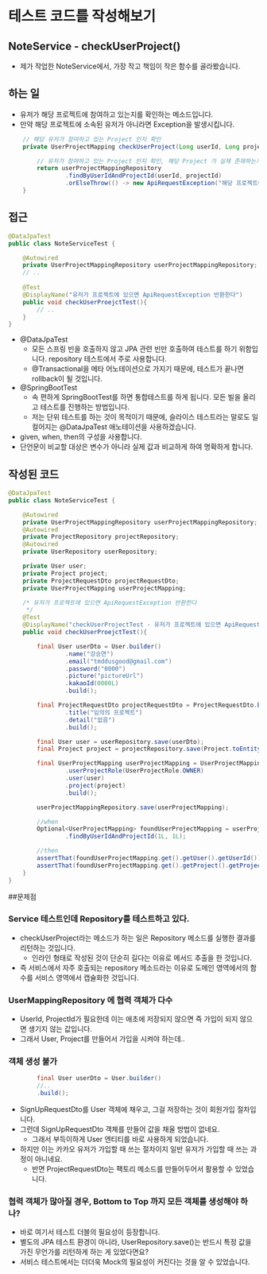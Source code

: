 # 테스트 코드를 작성해보기
## NoteService - checkUserProject()
* 제가 작업한 NoteService에서, 가장 작고 책임이 작은 함수를 골라봤습니다.
## 하는 일
* 유저가 해당 프로젝트에 참여하고 있는지를 확인하는 메소드입니다.
* 만약 해당 프로젝트에 소속된 유저가 아니라면 Exception을 발생시킵니다.
~~~java
    // 해당 유저가 참여하고 있는 Project 인지 확인
    private UserProjectMapping checkUserProject(Long userId, Long projectId) {

        // 유저가 참여하고 있는 Project 인지 확인, 해당 Project 가 실제 존재하는지도 함께 확인 가능
        return userProjectMappingRepository
                .findByUserIdAndProjectId(userId, projectId)
                .orElseThrow(() -> new ApiRequestException("해당 프로젝트에 소속된 유저가 아닙니다."));
    }
~~~

## 접근
~~~java
@DataJpaTest
public class NoteServiceTest {

    @Autowired
    private UserProjectMappingRepository userProjectMappingRepository;
    // ..
    
    @Test
    @DisplayName("유저가 프로젝트에 있으면 ApiRequestException 반환한다")
    public void checkUserProejctTest(){
        // ..
    }
}
~~~
* @DataJpaTest
  - 모든 스프링 빈을 호출하지 않고 JPA 관련 빈만 호출하여 테스트를 하기 위함입니다. repository 테스트에서 주로 사용합니다.
  - @Transactional을 메타 어노테이션으로 가지기 때문에, 테스트가 끝나면 rollback이 될 것입니다.
* @SpringBootTest
  - 속 편하게 SpringBootTest를 하면 통합테스트를 하게 됩니다. 모든 빌을 올리고 테스트를 진행하는 방법입니다.
  - 저는 단위 테스트를 하는 것이 목적이기 때문에, 슬라이스 테스트라는 말로도 일컬어지는 @DataJpaTest 애노테이션을 사용하겠습니다.
* given, when, then의 구성을 사용합니다.
* 단언문이 비교할 대상은 변수가 아니라 실제 값과 비교하게 하여 명확하게 합니다.


## 작성된 코드
~~~java
@DataJpaTest
public class NoteServiceTest {

    @Autowired
    private UserProjectMappingRepository userProjectMappingRepository;
    @Autowired
    private ProjectRepository projectRepository;
    @Autowired
    private UserRepository userRepository;

    private User user;
    private Project project;
    private ProjectRequestDto projectRequestDto;
    private UserProjectMapping userProjectMapping;

    /* 유저가 프로젝트에 있으면 ApiRequestException 반환한다
     */
    @Test
    @DisplayName("checkUserProjectTest - 유저가 프로젝트에 있으면 ApiRequestException 반환한다")
    public void checkUserProejctTest(){

        final User userDto = User.builder()
                .name("강승연")
                .email("tmddusgood@gmail.com")
                .password("0000")
                .picture("pictureUrl")
                .kakaoId(0000L)
                .build();

        final ProjectRequestDto projectRequestDto = ProjectRequestDto.builder()
                .title("임의의 프로젝트")
                .detail("없음")
                .build();

        final User user = userRepository.save(userDto);
        final Project project = projectRepository.save(Project.toEntity(projectRequestDto));

        final UserProjectMapping userProjectMapping = UserProjectMapping.builder()
                .userProjectRole(UserProjectRole.OWNER)
                .user(user)
                .project(project)
                .build();

        userProjectMappingRepository.save(userProjectMapping);

        //when
        Optional<UserProjectMapping> foundUserProjectMapping = userProjectMappingRepository
                .findByUserIdAndProjectId(1L, 1L);

        //then
        assertThat(foundUserProjectMapping.get().getUser().getUserId()).isEqualTo(1L);
        assertThat(foundUserProjectMapping.get().getProject().getProjectId()).isEqualTo(1L);
    }
}
~~~

##문제점
### Service 테스트인데 Repository를 테스트하고 있다.
* checkUserProject라는 메소드가 하는 일은 Repository 메소드를 실행한 결과를 리턴하는 것입니다.
  * 인라인 형태로 작성된 것이 단순히 길다는 이유로 메서드 추출을 한 것입니다.
* 즉 서비스에서 자주 호출되는 repository 메소드라는 이유로 도메인 영역에서의 함수를 서비스 영역에서 캡슐화한 것입니다.

### UserMappingRepository 에 협력 객체가 다수
* UserId, ProjectId가 필요한데 이는 애초에 저장되지 않으면 즉 가입이 되지 않으면 생기지 않는 값입니다.
* 그래서 User, Project를 만들어서 가입을 시켜야 하는데..

### 객체 생성 불가
~~~java
        final User userDto = User.builder()
        //..
        .build();
~~~
* SignUpRequestDto를 User 객체에 채우고, 그걸 저장하는 것이 회원가입 절차입니다. 
* 그런데 SignUpRequestDto 객체를 만들어 값을 채울 방법이 없네요. 
  * 그래서 부득이하게 User 엔티티를 바로 사용하게 되었습니다.
* 하지만 이는 카카오 유저가 가입할 때 쓰는 절차이지 일반 유저가 가입할 때 쓰는 과정이 아니네요.
  * 반면 ProjectRequestDto는 팩토리 메소드를 만들어두어서 활용할 수 있었습니다.

### 협력 객체가 많아질 경우, Bottom to Top 까지 모든 객체를 생성해야 하나?
* 바로 여기서 테스트 더블의 필요성이 등장합니다.
* 별도의 JPA 테스트 환경이 아니라, UserRepository.save()는 반드시 특정 값을 가진 무언가를 리턴하게 하는 게 있었다면요?
* 서비스 테스트에서는 더더욱 Mock의 필요성이 커진다는 것을 알 수 있었습니다.

